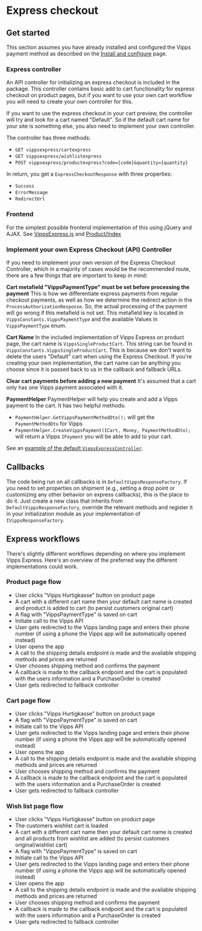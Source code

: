 <!-- START_METADATA
---
title: Express Checkout with Optimizely
sidebar_label: Express checkout
sidebar_position: 20
pagination_next: null
pagination_prev: null
---
END_METADATA -->

# Express checkout

## Get started

This section assumes you have already installed and configured the Vipps payment method as described on the [Install and configure](configure.md) page.

### Express controller

An API controller for initializing an express checkout is included in the package. This controller contains basic add to cart functionality for express checkout on product pages, but if you want to use your own cart workflow you will need to create your own controller for this.

If you want to use the express checkout in your cart preview, the controller will try and look for a cart named "Default". So if the default cart name for your site is something else, you also need to implement your own controller.

The controller has three methods:

 - `GET vippsexpress/cartexpress`
 - `GET vippsexpress/wishlistexpress`
 - `POST vippsexpress/productexpress?code={code}&quantity={quantity}`

 In return, you get a `ExpressCheckoutResponse` with three properties:

  - `Success`
  - `ErrorMessage`
  - `RedirectUrl`

### Frontend

For the simplest possible frontend implementation of this using jQuery and AJAX. See [VippsExpress.js](https://github.com/vippsas/vipps-episerver/blob/master/demo/Sources/EPiServer.Reference.Commerce.Site/Scripts/js/VippsExpress.js) and [Product/Index](https://github.com/vippsas/vipps-episerver/blob/master/demo/Sources/EPiServer.Reference.Commerce.Site/Views/Product/Index.cshtml)

### Implement your own Express Checkout (API) Controller

If you need to implement your own version of the Express Checkout Controller, which in a majority of cases would be the recommended route, there are a few things that are important to keep in mind:

**Cart metafield "VippsPaymentType" must be set before processing the payment**
This is how we differentiate express payments from regular checkout payments, as well as how we determine the redirect action in the `ProcessAuthorizationResponse`. So, the actual processing of the payment will go wrong if this metafield is not set. This metafield key is located in `VippsConstants.VippsPaymentType` and the available Values in `VippsPaymentType` enum.

**Cart Name**
In the included implementation of Vipps Express on product page, the cart name is `VippsSingleProductCart`. This string can be found in `VippsConstants.VippsSingleProductCart`. This is because we don't want to delete the users "Default" cart when using the Express Checkout.
If you're creating your own implementation, the cart name can be anything you choose since it is passed back to us in the callback and fallback URLs.

**Clear cart payments before adding a new payment**
It's assumed that a cart only has one Vipps payment associated with it.

**PaymentHelper**
PaymentHelper will help you create and add a Vipps payment to the cart. It has two helpful methods:

 - `PaymentHelper.GetVippsPaymentMethodDto();` will get the `PaymentMethodDto` for Vipps
 - `PaymentHelper.CreateVippsPayment(ICart, Money, PaymentMethodDto);` will return a Vipps `IPayment` you will be able to add to your cart.

See an [example of the default `VippsExpressController`](https://github.com/vippsas/vipps-episerver/tree/master/src/Vipps/Controllers/VippsExpressController.cs).

## Callbacks

The code being run on all callbacks is in `DefaultVippsResponseFactory`.
If you need to set properties on shipment (e.g., setting a drop point or customizing any other behavior on express callbacks), this is the place to do it.
Just create a new class that inherits from `DefaultVippsResponseFactory`, override the relevant methods and register it in your initialization module as your implementation of `IVippsResponseFactory`.

## Express workflows

There's slightly different workflows depending on where you implement Vipps Express. Here's an overview of the preferred way the different implementations could work.

### Product page flow

- User clicks "Vipps Hurtigkasse" button on product page
- A cart with a different cart name then your default cart name is created and product is added to cart (to persist customers original cart)
- A flag with "VippsPaymentType" is saved on cart
- Initiate call to the Vipps API
- User gets redirected to the Vipps landing page and enters their phone number (if using a phone the Vipps app will be automatically opened instead)
- User opens the app
- A call to the shipping details endpoint is made and the available shipping methods and prices are returned
- User chooses shipping method and confirms the payment
- A callback is made to the callback endpoint and the cart is populated with the users information and a PurchaseOrder is created
- User gets redirected to fallback controller

### Cart page flow

- User clicks "Vipps Hurtigkasse" button on product page
- A flag with "VippsPaymentType" is saved on cart
- Initiate call to the Vipps API
- User gets redirected to the Vipps landing page and enters their phone number (if using a phone the Vipps app will be automatically opened instead)
- User opens the app
- A call to the shipping details endpoint is made and the available shipping methods and prices are returned
- User chooses shipping method and confirms the payment
- A callback is made to the callback endpoint and the cart is populated with the users information and a PurchaseOrder is created
- User gets redirected to fallback controller

### Wish list page flow

- User clicks "Vipps Hurtigkasse" button on product page
- The customers wishlist cart is loaded
- A cart with a different cart name then your default cart name is created and all products from wishlist are added (to persist customers original/wishlist cart)
- A flag with "VippsPaymentType" is saved on cart
- Initiate call to the Vipps API
- User gets redirected to the Vipps landing page and enters their phone number (if using a phone the Vipps app will be automatically opened instead)
- User opens the app
- A call to the shipping details endpoint is made and the available shipping methods and prices are returned
- User chooses shipping method and confirms the payment
- A callback is made to the callback endpoint and the cart is populated with the users information and a PurchaseOrder is created
- User gets redirected to fallback controller

